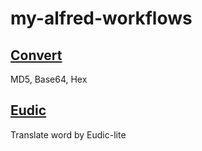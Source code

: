 # my-alfred-workflows
## [Convert](/convert)

MD5, Base64, Hex 

## [Eudic](/eduic)

Translate word by Eudic-lite
